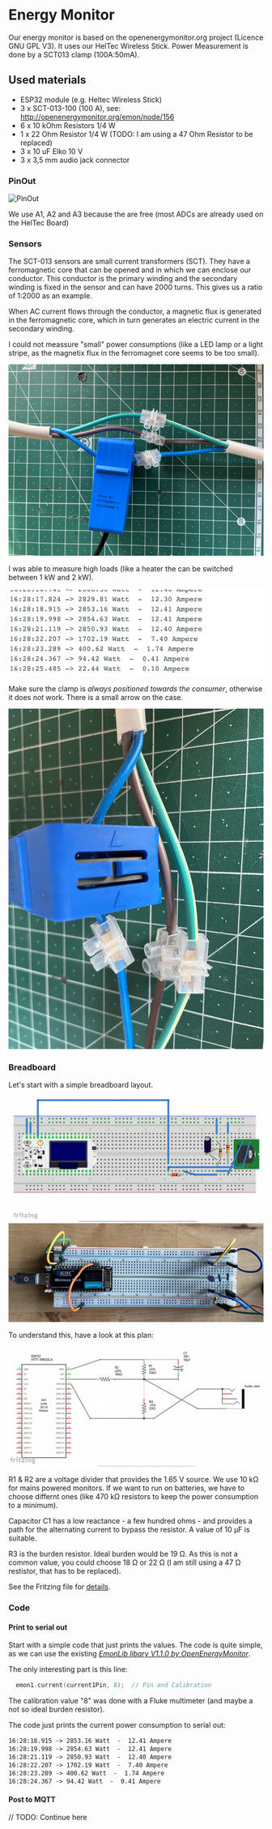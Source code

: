 # Energy Monitor

Our energy monitor is based on the openenergymonitor.org project (Licence GNU GPL V3). It uses our HelTec Wireless Stick. Power Measurement is done by a SCT013 clamp (100A:50mA).

## Used materials

* ESP32 module (e.g. Heltec Wireless Stick)
* 3 x SCT-013-100 (100 A), see: http://openenergymonitor.org/emon/node/156
* 6 x 10 kOhm Resistors 1/4 W
* 1 x 22 Ohm Resistor 1/4 W (TODO: I am using a 47 Ohm Resistor to be replaced)
* 3 x 10 uF Elko 10 V
* 3 x 3,5 mm audio jack connector

### PinOut

![PinOut](https://resource.heltec.cn/download/Wireless_Stick_V3/HTIT-WS_V3.png "PinOut")

We use A1, A2 and A3 because the are free (most ADCs are already used on the HelTec Board)

### Sensors 

The SCT-013 sensors are small current transformers (SCT). They have a ferromagnetic core that can be opened and in which we can enclose our conductor. This conductor is the primary winding and the secondary winding is fixed in the sensor and can have 2000 turns. This gives us a ratio of 1:2000 as an example.

When AC current flows through the conductor, a magnetic flux is generated in the ferromagnetic core, which in turn generates an electric current in the secondary winding.

I could not meassure "small" power consumptions (like a LED lamp or a light stripe, as the magnetix flux in the ferromagnet core seems to be too small). 

![clamp on wire](./docs/images/clamp1.jpeg "clamp on a wire")

I was able to measure high loads (like a heater the can be switched between 1 kW and 2 kW).

![heater](./docs/images/example-heater.png "serial out of a heater")

Make sure the clamp is *always positioned towards the consumer*, otherwise it does *not* work. There is a small arrow on the case.

![point the clamp](./docs/images/clamp2.jpeg "point the clamp")

### Breadboard

Let's start with a simple breadboard layout.

![Breadboard](./docs/images/breadboard.png "breakboard layout")
![Photo of breadboard](./docs/images/photo-breadboard.jpeg "photo of breadboard")

To understand this, have a look at this plan:

![Plan](./docs/images/plan.png "plan")

R1 & R2 are a voltage divider that provides the 1.65 V source. We use 10 kΩ for mains powered monitors. If we want to run on batteries, we have to choose differnt ones (like 470 kΩ resistors to keep the power consumption to a minimum).

Capacitor C1 has a low reactance - a few hundred ohms - and provides a path for the alternating current to bypass the resistor. A value of 10 μF is suitable.

R3 is the burden resistor. Ideal burden would be 19 Ω. As this is not a common value, you could choose 18 Ω or 22 Ω (I am still using a 47 Ω restistor, that has to be replaced).

See the Fritzing file for [details](./energy-monitor/energy-monitor.fzz).

### Code

#### Print to serial out

Start with a simple code that just prints the values. The code is quite simple, as we can use the existing *[EmonLib libary V1.1.0 by OpenEnergyMonitor](https://docs.openenergymonitor.org/electricity-monitoring/ct-sensors/)*.

The only interesting part is this line:

```C
  emon1.current(current1Pin, 8);  // Pin and Calibration
```

The calibration value "8" was done with a Fluke multimeter (and maybe a not so ideal burden resistor).

The code just prints the current power consumption to serial out:

```
16:28:18.915 -> 2853.16 Watt  -  12.41 Ampere
16:28:19.998 -> 2854.63 Watt  -  12.41 Ampere
16:28:21.119 -> 2850.93 Watt  -  12.40 Ampere
16:28:22.207 -> 1702.19 Watt  -  7.40 Ampere
16:28:23.289 -> 400.62 Watt  -  1.74 Ampere
16:28:24.367 -> 94.42 Watt  -  0.41 Ampere
```
#### Post to MQTT

// TODO: Continue here
